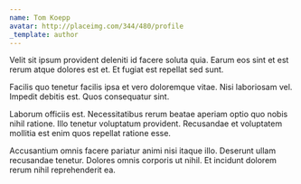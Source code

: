 ```yaml
---
name: Tom Koepp
avatar: http://placeimg.com/344/480/profile
_template: author
---
```

Velit sit ipsum provident deleniti id facere soluta quia. Earum eos sint et est rerum atque dolores est et. Et fugiat est repellat sed sunt.
  
Facilis quo tenetur facilis ipsa et vero doloremque vitae. Nisi laboriosam vel. Impedit debitis est. Quos consequatur sint.
  
Laborum officiis est. Necessitatibus rerum beatae aperiam optio quo nobis nihil ratione. Illo tenetur voluptatum provident. Recusandae et voluptatem mollitia est enim quos repellat ratione esse.
  
Accusantium omnis facere pariatur animi nisi itaque illo. Deserunt ullam recusandae tenetur. Dolores omnis corporis ut nihil. Et incidunt dolorem rerum nihil reprehenderit ea.
